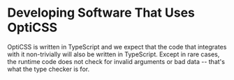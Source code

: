 Developing Software That Uses OptiCSS
=====================================

OptiCSS is written in TypeScript and we expect that the code that integrates with it non-trivially will also be written in TypeScript. Except in rare cases, the runtime code does not check for invalid arguments or bad data -- that's what the type checker is for.
